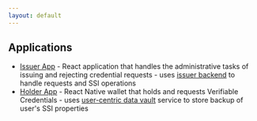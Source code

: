 ```yaml
---
layout: default
---
```


## Applications

- [Issuer App](./issuer-app) - React application that handles the administrative tasks of issuing and rejecting credential requests - uses [issuer backend](../services) to handle requests and SSI operations
- [Holder App](./holder-app) - React Native wallet that holds and requests Verifiable Credentials - uses [user-centric data vault](../../data-vault) service to store backup of user's SSI properties
